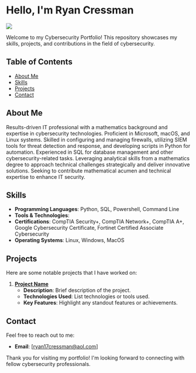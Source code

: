 # Hello, I'm Ryan Cressman
<a href="https://www.linkedin.com/in/ryan-cressman-90835b150"><img src="https://img.shields.io/badge/-LinkedIn-0072b1?&style=for-the-badge&logo=linkedin&logoColor=white" /></a>

Welcome to my Cybersecurity Portfolio! This repository showcases my skills, projects, and contributions in the field of cybersecurity. 

## Table of Contents

- [About Me](#about-me)
- [Skills](#skills)
- [Projects](#projects)
- [Contact](#contact)

## About Me

Results-driven IT professional with a mathematics background and expertise in cybersecurity technologies. Proficient in Microsoft, macOS, and Linux systems. Skilled in configuring and managing firewalls, utilizing SIEM tools for threat detection and response, and developing scripts in Python for automation. Experienced in SQL for database management and other cybersecurity-related tasks. Leveraging analytical skills from a mathematics degree to approach technical challenges strategically and deliver innovative solutions. Seeking to contribute mathematical acumen and technical expertise to enhance IT security.

## Skills

- **Programming Languages**: Python, SQL, Powershell, Command Line
- **Tools & Technologies**: 
- **Certifications**: CompTIA Security+, CompTIA Network+, CompTIA A+, Google Cybersecurity Certificate, Fortinet Certified Associate Cybersecurity
- **Operating Systems**: Linux, Windows, MacOS

## Projects

Here are some notable projects that I have worked on:

1. **[Project Name](link-to-project)**
   - **Description**: Brief description of the project.
   - **Technologies Used**: List technologies or tools used.
   - **Key Features**: Highlight any standout features or achievements.

## Contact

Feel free to reach out to me:

- **Email**: [ryan17cressman@aol.com]

Thank you for visiting my portfolio! I'm looking forward to connecting with fellow cybersecurity professionals.
